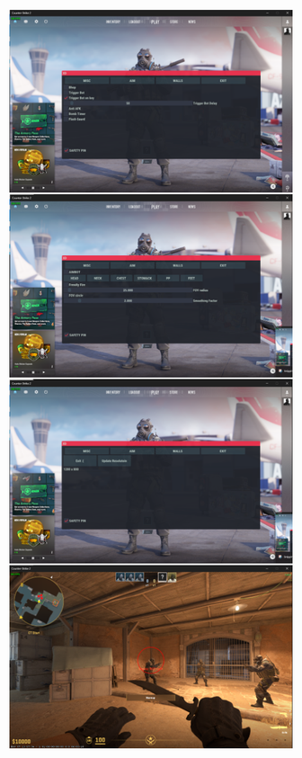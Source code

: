 ![#1](IMAGES/sample1.png)
![#1](IMAGES/sample2.png)
![#1](IMAGES/sample3.png)
![#1](IMAGES/sample4.png)
